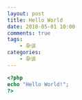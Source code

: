 ```yaml
---
layout: post
title: Hello World
date: 2018-05-01 10:00
comments: true
tags: 
	- 杂谈
categories: 
	- 杂谈
---
```


``` php
<?php
echo "Hello World!";
?>
```